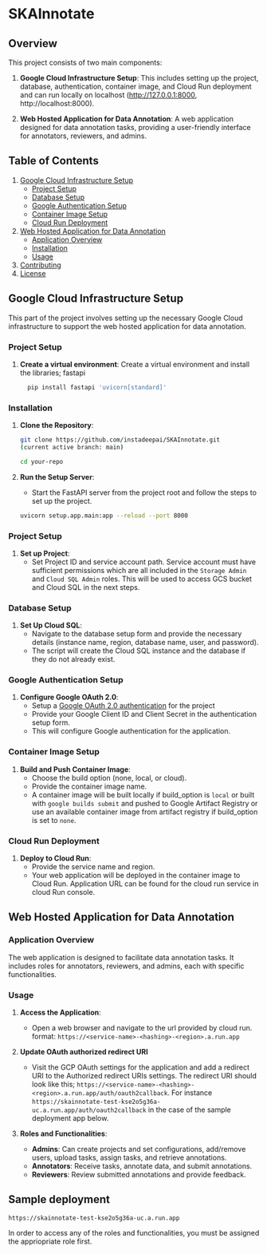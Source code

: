 # SKAInnotate

## Overview

This project consists of two main components:
1. **Google Cloud Infrastructure Setup**: This includes setting up the project, database, authentication, container image, and Cloud Run deployment and can run locally on localhost (http://127.0.0.1:8000, http://localhost:8000).

2. **Web Hosted Application for Data Annotation**: A web application designed for data annotation tasks, providing a user-friendly interface for annotators, reviewers, and admins.

## Table of Contents
1. [Google Cloud Infrastructure Setup](#google-cloud-infrastructure-setup)
    - [Project Setup](#project-setup)
    - [Database Setup](#database-setup)
    - [Google Authentication Setup](#google-authentication-setup)
    - [Container Image Setup](#container-image-setup)
    - [Cloud Run Deployment](#cloud-run-deployment)
2. [Web Hosted Application for Data Annotation](#web-hosted-application-for-data-annotation)
    - [Application Overview](#application-overview)
    - [Installation](#installation)
    - [Usage](#usage)
3. [Contributing](#contributing)
4. [License](#license)

## Google Cloud Infrastructure Setup

This part of the project involves setting up the necessary Google Cloud infrastructure to support the web hosted application for data annotation.

### Project Setup

1. **Create a virtual environment**:
   Create a virtual environment and install the libraries; fastapi

    ```sh
      pip install fastapi 'uvicorn[standard]'
    ```
### Installation

1. **Clone the Repository**:
    ```sh
    git clone https://github.com/instadeepai/SKAInnotate.git 
    (current active branch: main)

    cd your-repo
    ```

2. **Run the Setup Server**:
    - Start the FastAPI server from the project root and follow the steps to set up the project.
    ```sh
    uvicorn setup.app.main:app --reload --port 8000
    ```
### Project Setup
1. **Set up Project**:
   - Set Project ID and service account path. Service account must have sufficient permissions which are all included in the `Storage Admin` and `Cloud SQL Admin` roles. This will be used to access GCS bucket and Cloud SQL in the next steps.

### Database Setup
1. **Set Up Cloud SQL**:
    - Navigate to the database setup form and provide the necessary details (instance name, region, database name, user, and password).
    - The script will create the Cloud SQL instance and the database if they do not already exist.

### Google Authentication Setup

1. **Configure Google OAuth 2.0**:
   - Setup a [Google OAuth 2.0 authentication](https://help.tableau.com/current/server/en-us/config_oauth_google.htm) for the project 
    - Provide your Google Client ID and Client Secret in the authentication setup form.
    - This will configure Google authentication for the application.

### Container Image Setup

1. **Build and Push Container Image**:
    - Choose the build option (none, local, or cloud).
    - Provide the container image name.
    - A container image will be built locally if build_option is `local` or built with `google builds submit` and pushed to Google Artifact Registry or use an available container image from artifact registry if build_option is set to `none`.

### Cloud Run Deployment

1. **Deploy to Cloud Run**:
    - Provide the service name and region.
    - Your web application will be deployed in the container image to Cloud Run. Application URL can be found for the cloud run service in cloud Run console.

## Web Hosted Application for Data Annotation

### Application Overview

The web application is designed to facilitate data annotation tasks. It includes roles for annotators, reviewers, and admins, each with specific functionalities.


### Usage

1. **Access the Application**:
    - Open a web browser and navigate to the url provided by cloud run.
    format: `https://<service-name>-<hashing>-<region>.a.run.app`
2. **Update OAuth authorized redirect URI**
   - Visit the GCP OAuth settings for the application and add a redirect URI to the Authorized redirect URIs settings. The redirect URI should look like this; `https://<service-name>-<hashing>-<region>.a.run.app/auth/oauth2callback`.
   For instance `https://skainnotate-test-kse2o5g36a-uc.a.run.app/auth/oauth2callback` in the case of the sample deployment app below.


3. **Roles and Functionalities**:
    - **Admins**: Can create projects and set configurations, add/remove users, upload tasks, assign tasks, and retrieve annotations.
    - **Annotators**: Receive tasks, annotate data, and submit annotations.
    - **Reviewers**: Review submitted annotations and provide feedback.

## Sample deployment
```
https://skainnotate-test-kse2o5g36a-uc.a.run.app
```

In order to access any of the roles and functionalities, you must be assigned the appriopriate role first.